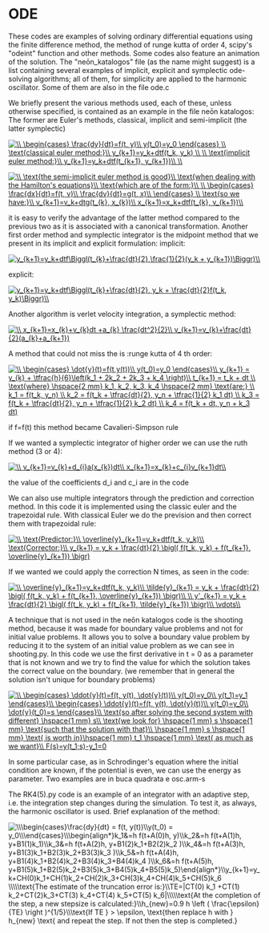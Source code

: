 # ODE
These codes are examples of solving ordinary differential equations using the finite difference method, the method of runge kutta of order 4, scipy's "odeint" function and other methods.
Some codes also feature an animation of the solution.
The "neōn_katalogos" file (as the name might suggest) is a list containing several examples of implicit, explicit and symplectic ode-solving algorithms; all of them, for simplicity are applied to the harmonic oscillator. Some of them are also in the file ode.c

We briefly present the various methods used, each of these, unless otherwise specified, is contained as an example in the file neōn katalogos: 
The former are Euler's methods, classical, implicit and semi-implicit (the latter symplectic)


<a href="https://www.codecogs.com/eqnedit.php?latex=\\&space;\begin{cases}&space;\frac{dy}{dt}=f(t,&space;y)\\&space;y(t_0)=y_0&space;\end{cases}&space;\\&space;\text{classical&space;euler&space;method:}\\&space;y_{k&plus;1}=y_k&plus;dtf(t_k,&space;y_k)&space;\\&space;\\&space;\text{implicit&space;euler&space;method:}\\&space;y_{k&plus;1}=y_k&plus;dtf(t_{k&plus;1},&space;y_{k&plus;1})\\&space;\\" target="_blank"><img src="https://latex.codecogs.com/gif.latex?\\&space;\begin{cases}&space;\frac{dy}{dt}=f(t,&space;y)\\&space;y(t_0)=y_0&space;\end{cases}&space;\\&space;\text{classical&space;euler&space;method:}\\&space;y_{k&plus;1}=y_k&plus;dtf(t_k,&space;y_k)&space;\\&space;\\&space;\text{implicit&space;euler&space;method:}\\&space;y_{k&plus;1}=y_k&plus;dtf(t_{k&plus;1},&space;y_{k&plus;1})\\&space;\\" title="\\ \begin{cases} \frac{dy}{dt}=f(t, y)\\ y(t_0)=y_0 \end{cases} \\ \text{classical euler method:}\\ y_{k+1}=y_k+dtf(t_k, y_k) \\ \\ \text{implicit euler method:}\\ y_{k+1}=y_k+dtf(t_{k+1}, y_{k+1})\\ \\" /></a>



<a href="https://www.codecogs.com/eqnedit.php?latex=\\&space;\text{the&space;semi-implicit&space;euler&space;method&space;is&space;good}\\&space;\text{when&space;dealing&space;with&space;the&space;Hamilton's&space;equations}\\&space;\text{which&space;are&space;of&space;the&space;form:}\\&space;\\&space;\begin{cases}&space;\frac{dx}{dt}=f(t,&space;v)\\&space;\frac{dv}{dt}=g(t,&space;x)\\&space;\end{cases}&space;\\&space;\text{so&space;we&space;have:}\\&space;v_{k&plus;1}=v_k&plus;dtg(t_{k},&space;x_{k})\\&space;x_{k&plus;1}=x_k&plus;dtf(t_{k},&space;v_{k&plus;1})\\" target="_blank"><img src="https://latex.codecogs.com/gif.latex?\\&space;\text{the&space;semi-implicit&space;euler&space;method&space;is&space;good}\\&space;\text{when&space;dealing&space;with&space;the&space;Hamilton's&space;equations}\\&space;\text{which&space;are&space;of&space;the&space;form:}\\&space;\\&space;\begin{cases}&space;\frac{dx}{dt}=f(t,&space;v)\\&space;\frac{dv}{dt}=g(t,&space;x)\\&space;\end{cases}&space;\\&space;\text{so&space;we&space;have:}\\&space;v_{k&plus;1}=v_k&plus;dtg(t_{k},&space;x_{k})\\&space;x_{k&plus;1}=x_k&plus;dtf(t_{k},&space;v_{k&plus;1})\\" title="\\ \text{the semi-implicit euler method is good}\\ \text{when dealing with the Hamilton's equations}\\ \text{which are of the form:}\\ \\ \begin{cases} \frac{dx}{dt}=f(t, v)\\ \frac{dv}{dt}=g(t, x)\\ \end{cases} \\ \text{so we have:}\\ v_{k+1}=v_k+dtg(t_{k}, x_{k})\\ x_{k+1}=x_k+dtf(t_{k}, v_{k+1})\\" /></a>


it is easy to verify the advantage of the latter method compared to the previous two as it is associated with a canonical transformation.
Another first order method and symplectic integrator is the midpoint method that we present in its implicit and explicit formulation:
implicit:

<a href="https://www.codecogs.com/eqnedit.php?latex=y_{k&plus;1}=y_k&plus;dtf\Biggl(t_{k}&plus;\frac{dt}{2},\frac{1}{2}(y_k&space;&plus;&space;y_{k&plus;1})\Biggr)\\" target="_blank"><img src="https://latex.codecogs.com/gif.latex?y_{k&plus;1}=y_k&plus;dtf\Biggl(t_{k}&plus;\frac{dt}{2},\frac{1}{2}(y_k&space;&plus;&space;y_{k&plus;1})\Biggr)\\" title="y_{k+1}=y_k+dtf\Biggl(t_{k}+\frac{dt}{2},\frac{1}{2}(y_k + y_{k+1})\Biggr)\\" /></a>

explicit:

<a href="https://www.codecogs.com/eqnedit.php?latex=y_{k&plus;1}=y_k&plus;dtf\Biggl(t_{k}&plus;\frac{dt}{2},&space;y_k&space;&plus;&space;\frac{dt}{2}f(t_k,&space;y_k)\Biggr)\\" target="_blank"><img src="https://latex.codecogs.com/gif.latex?y_{k&plus;1}=y_k&plus;dtf\Biggl(t_{k}&plus;\frac{dt}{2},&space;y_k&space;&plus;&space;\frac{dt}{2}f(t_k,&space;y_k)\Biggr)\\" title="y_{k+1}=y_k+dtf\Biggl(t_{k}+\frac{dt}{2}, y_k + \frac{dt}{2}f(t_k, y_k)\Biggr)\\" /></a>

Another algorithm is verlet velocity integration, a symplectic method:

<a href="https://www.codecogs.com/eqnedit.php?latex=\\&space;x_{k&plus;1}=x_{k}&plus;v_{k}dt&space;&plus;a_{k}&space;\frac{dt^2}{2}\\&space;v_{k&plus;1}=v_{k}&plus;\frac{dt}{2}(a_{k}&plus;a_{k&plus;1})" target="_blank"><img src="https://latex.codecogs.com/gif.latex?\\&space;x_{k&plus;1}=x_{k}&plus;v_{k}dt&space;&plus;a_{k}&space;\frac{dt^2}{2}\\&space;v_{k&plus;1}=v_{k}&plus;\frac{dt}{2}(a_{k}&plus;a_{k&plus;1})" title="\\ x_{k+1}=x_{k}+v_{k}dt +a_{k} \frac{dt^2}{2}\\ v_{k+1}=v_{k}+\frac{dt}{2}(a_{k}+a_{k+1})" /></a>


A method that could not miss the is :runge kutta of 4 th order:


<a href="https://www.codecogs.com/eqnedit.php?latex=\\&space;\begin{cases}&space;\dot{y}(t)=f(t,y(t))\\&space;y(t_0)=y_0&space;\end{cases}\\&space;y_{k&plus;1}&space;=&space;y_{k}&space;&plus;&space;\tfrac{h}{6}\left(k_1&space;&plus;&space;2k_2&space;&plus;&space;2k_3&space;&plus;&space;k_4&space;\right)\\&space;t_{k&plus;1}&space;=&space;t_k&space;&plus;&space;dt&space;\\&space;\text{where}&space;\hspace{2&space;mm}&space;k_1,&space;k_2,&space;k_3,&space;k_4&space;\hspace{2&space;mm}&space;\text{are:}&space;\\&space;k_1&space;=&space;f(t_k,&space;y_n)&space;\\&space;k_2&space;=&space;f(t_k&space;&plus;&space;\tfrac{dt}{2},&space;y_n&space;&plus;&space;\tfrac{1}{2}&space;k_1&space;dt)&space;\\&space;k_3&space;=&space;f(t_k&space;&plus;&space;\tfrac{dt}{2},&space;y_n&space;&plus;&space;\tfrac{1}{2}&space;k_2&space;dt)&space;\\&space;k_4&space;=&space;f(t_k&space;&plus;&space;dt,&space;y_n&space;&plus;&space;k_3&space;dt)" target="_blank"><img src="https://latex.codecogs.com/gif.latex?\\&space;\begin{cases}&space;\dot{y}(t)=f(t,y(t))\\&space;y(t_0)=y_0&space;\end{cases}\\&space;y_{k&plus;1}&space;=&space;y_{k}&space;&plus;&space;\tfrac{h}{6}\left(k_1&space;&plus;&space;2k_2&space;&plus;&space;2k_3&space;&plus;&space;k_4&space;\right)\\&space;t_{k&plus;1}&space;=&space;t_k&space;&plus;&space;dt&space;\\&space;\text{where}&space;\hspace{2&space;mm}&space;k_1,&space;k_2,&space;k_3,&space;k_4&space;\hspace{2&space;mm}&space;\text{are:}&space;\\&space;k_1&space;=&space;f(t_k,&space;y_n)&space;\\&space;k_2&space;=&space;f(t_k&space;&plus;&space;\tfrac{dt}{2},&space;y_n&space;&plus;&space;\tfrac{1}{2}&space;k_1&space;dt)&space;\\&space;k_3&space;=&space;f(t_k&space;&plus;&space;\tfrac{dt}{2},&space;y_n&space;&plus;&space;\tfrac{1}{2}&space;k_2&space;dt)&space;\\&space;k_4&space;=&space;f(t_k&space;&plus;&space;dt,&space;y_n&space;&plus;&space;k_3&space;dt)" title="\\ \begin{cases} \dot{y}(t)=f(t,y(t))\\ y(t_0)=y_0 \end{cases}\\ y_{k+1} = y_{k} + \tfrac{h}{6}\left(k_1 + 2k_2 + 2k_3 + k_4 \right)\\ t_{k+1} = t_k + dt \\ \text{where} \hspace{2 mm} k_1, k_2, k_3, k_4 \hspace{2 mm} \text{are:} \\ k_1 = f(t_k, y_n) \\ k_2 = f(t_k + \tfrac{dt}{2}, y_n + \tfrac{1}{2} k_1 dt) \\ k_3 = f(t_k + \tfrac{dt}{2}, y_n + \tfrac{1}{2} k_2 dt) \\ k_4 = f(t_k + dt, y_n + k_3 dt)" /></a>

if f=f(t) this method became Cavalieri-Simpson rule


If we wanted a symplectic integrator of higher order we can use the ruth method (3 or 4):

<a href="https://www.codecogs.com/eqnedit.php?latex=\\&space;v_{k&plus;1}=v_{k}&plus;d_{i}a(x_{k})dt\\&space;x_{k&plus;1}=x_{k}&plus;c_{i}v_{k&plus;1}dt\\" target="_blank"><img src="https://latex.codecogs.com/gif.latex?\\&space;v_{k&plus;1}=v_{k}&plus;d_{i}a(x_{k})dt\\&space;x_{k&plus;1}=x_{k}&plus;c_{i}v_{k&plus;1}dt\\" title="\\ v_{k+1}=v_{k}+d_{i}a(x_{k})dt\\ x_{k+1}=x_{k}+c_{i}v_{k+1}dt\\" /></a>


the value of the coefficients d_i and c_i are in the code



We can also use multiple integrators through  the prediction and correction method.
In this code it is implemented using the classic euler and the trapezoidal rule.
With classical Euler we do the prevision and then correct them with trapezoidal rule:


<a href="https://www.codecogs.com/eqnedit.php?latex=\\&space;\text{Predictor:}\\&space;\overline{y}_{k&plus;1}=y_k&plus;dtf(t_k,&space;y_k)\\&space;\text{Corrector:}\\&space;y_{k&plus;1}&space;=&space;y_k&space;&plus;&space;\frac{dt}{2}&space;\bigl(&space;f(t_k,&space;y_k)&space;&plus;&space;f(t_{k&plus;1},&space;\overline{y}_{k&plus;1})&space;\bigr)" target="_blank"><img src="https://latex.codecogs.com/gif.latex?\\&space;\text{Predictor:}\\&space;\overline{y}_{k&plus;1}=y_k&plus;dtf(t_k,&space;y_k)\\&space;\text{Corrector:}\\&space;y_{k&plus;1}&space;=&space;y_k&space;&plus;&space;\frac{dt}{2}&space;\bigl(&space;f(t_k,&space;y_k)&space;&plus;&space;f(t_{k&plus;1},&space;\overline{y}_{k&plus;1})&space;\bigr)" title="\\ \text{Predictor:}\\ \overline{y}_{k+1}=y_k+dtf(t_k, y_k)\\ \text{Corrector:}\\ y_{k+1} = y_k + \frac{dt}{2} \bigl( f(t_k, y_k) + f(t_{k+1}, \overline{y}_{k+1}) \bigr)" /></a>


If we wanted we could apply the correction N times, as seen in the code:

<a href="https://www.codecogs.com/eqnedit.php?latex=\\&space;\overline{y}_{k&plus;1}=y_k&plus;dtf(t_k,&space;y_k)\\&space;\tilde{y}_{k&plus;1}&space;=&space;y_k&space;&plus;&space;\frac{dt}{2}&space;\bigl(&space;f(t_k,&space;y_k)&space;&plus;&space;f(t_{k&plus;1},&space;\overline{y}_{k&plus;1})&space;\bigr)\\&space;\\&space;y'_{k&plus;1}&space;=&space;y_k&space;&plus;&space;\frac{dt}{2}&space;\bigl(&space;f(t_k,&space;y_k)&space;&plus;&space;f(t_{k&plus;1},&space;\tilde{y}_{k&plus;1})&space;\bigr)\\&space;\vdots\\" target="_blank"><img src="https://latex.codecogs.com/gif.latex?\\&space;\overline{y}_{k&plus;1}=y_k&plus;dtf(t_k,&space;y_k)\\&space;\tilde{y}_{k&plus;1}&space;=&space;y_k&space;&plus;&space;\frac{dt}{2}&space;\bigl(&space;f(t_k,&space;y_k)&space;&plus;&space;f(t_{k&plus;1},&space;\overline{y}_{k&plus;1})&space;\bigr)\\&space;\\&space;y'_{k&plus;1}&space;=&space;y_k&space;&plus;&space;\frac{dt}{2}&space;\bigl(&space;f(t_k,&space;y_k)&space;&plus;&space;f(t_{k&plus;1},&space;\tilde{y}_{k&plus;1})&space;\bigr)\\&space;\vdots\\" title="\\ \overline{y}_{k+1}=y_k+dtf(t_k, y_k)\\ \tilde{y}_{k+1} = y_k + \frac{dt}{2} \bigl( f(t_k, y_k) + f(t_{k+1}, \overline{y}_{k+1}) \bigr)\\ \\ y'_{k+1} = y_k + \frac{dt}{2} \bigl( f(t_k, y_k) + f(t_{k+1}, \tilde{y}_{k+1}) \bigr)\\ \vdots\\" /></a>


A technique that is not used in the neōn katalogos code is the shooting method, because it was made for  boundary value problems and not for initial value problems.
It allows you to solve a boundary value problem by reducing it to the system of an initial value problem as we can see in shooting.py.
In this code we use the first derivative in t = 0  as a parameter that is not known and we try to find the value for which the solution takes the correct value on the boundary.
(we remember that in general the solution isn't unique for boundary problems)


<a href="https://www.codecogs.com/eqnedit.php?latex=\\&space;\begin{cases}&space;\ddot{y}(t)=f(t,&space;y(t),&space;\dot{y}(t))\\&space;y(t_0)=y_0\\&space;y(t_1)=y_1&space;\end{cases}\\&space;\begin{cases}&space;\ddot{y}(t)=f(t,&space;y(t),&space;\dot{y}(t))\\&space;y(t_0)=y_0\\&space;\dot{y}(t_0)=s&space;\end{cases}\\&space;\text{so&space;after&space;solving&space;the&space;second&space;system&space;with&space;different}&space;\hspace{1&space;mm}&space;s\\&space;\text{we&space;look&space;for}&space;\hspace{1&space;mm}&space;s&space;\hspace{1&space;mm}&space;\text{such&space;that&space;the&space;solution&space;with&space;that}\\&space;\hspace{1&space;mm}&space;s&space;\hspace{1&space;mm}&space;\text{&space;is&space;worth&space;in}\hspace{1&space;mm}&space;t_1&space;\hspace{1&space;mm}&space;\text{&space;as&space;much&space;as&space;we&space;want}\\&space;F(s)=y(t_1;s)-y_1=0" target="_blank"><img src="https://latex.codecogs.com/gif.latex?\\&space;\begin{cases}&space;\ddot{y}(t)=f(t,&space;y(t),&space;\dot{y}(t))\\&space;y(t_0)=y_0\\&space;y(t_1)=y_1&space;\end{cases}\\&space;\begin{cases}&space;\ddot{y}(t)=f(t,&space;y(t),&space;\dot{y}(t))\\&space;y(t_0)=y_0\\&space;\dot{y}(t_0)=s&space;\end{cases}\\&space;\text{so&space;after&space;solving&space;the&space;second&space;system&space;with&space;different}&space;\hspace{1&space;mm}&space;s\\&space;\text{we&space;look&space;for}&space;\hspace{1&space;mm}&space;s&space;\hspace{1&space;mm}&space;\text{such&space;that&space;the&space;solution&space;with&space;that}\\&space;\hspace{1&space;mm}&space;s&space;\hspace{1&space;mm}&space;\text{&space;is&space;worth&space;in}\hspace{1&space;mm}&space;t_1&space;\hspace{1&space;mm}&space;\text{&space;as&space;much&space;as&space;we&space;want}\\&space;F(s)=y(t_1;s)-y_1=0" title="\\ \begin{cases} \ddot{y}(t)=f(t, y(t), \dot{y}(t))\\ y(t_0)=y_0\\ y(t_1)=y_1 \end{cases}\\ \begin{cases} \ddot{y}(t)=f(t, y(t), \dot{y}(t))\\ y(t_0)=y_0\\ \dot{y}(t_0)=s \end{cases}\\ \text{so after solving the second system with different} \hspace{1 mm} s\\ \text{we look for} \hspace{1 mm} s \hspace{1 mm} \text{such that the solution with that}\\ \hspace{1 mm} s \hspace{1 mm} \text{ is worth in}\hspace{1 mm} t_1 \hspace{1 mm} \text{ as much as we want}\\ F(s)=y(t_1;s)-y_1=0" /></a>


In some particular case, as in Schrodinger's equation where the initial condition are known, if the potential is even, we can use the energy as parameter.
Two examples are in buca quadrata e osc.arm-s

The RK4(5).py code is an example of an integrator with an adaptive step, i.e. the integration step changes during the simulation. To test it, as always, the harmonic oscillator is used.
Brief explanation of the method:


<img src="https://latex.codecogs.com/svg.image?\\\begin{cases}\frac{dy}{dt}&space;=&space;f(t,&space;y(t))\\y(t_0)&space;=&space;y_0\\\end{cases}\\\begin{align*}k_1&=h&space;f(t&plus;A(0)h,&space;y)\\k_2&=h&space;f(t&plus;A(1)h,&space;y&plus;B1(1)k_1)\\k_3&=h&space;f(t&plus;A(2)h,&space;y&plus;B1(2)k_1&plus;B2(2)k_2&space;)\\k_4&=h&space;f(t&plus;A(3)h,&space;y&plus;B1(3)k_1&plus;B2(3)k_2&plus;B3(3)k_3&space;)\\k_5&=h&space;f(t&plus;A(4)h,&space;y&plus;B1(4)k_1&plus;B2(4)k_2&plus;B3(4)k_3&plus;B4(4)k_4&space;)\\k_6&=h&space;f(t&plus;A(5)h,&space;y&plus;B1(5)k_1&plus;B2(5)k_2&plus;B3(5)k_3&plus;B4(5)k_4&plus;B5(5)k_5)\end{align*}\\y_{k&plus;1}=y_k&plus;CH(0)k_1&plus;CH(1)k_2&plus;CH(2)k_3&plus;CH(3)k_4&plus;CH(4)k_5&plus;CH(5)k_6&space;\\\\\text{The&space;estimate&space;of&space;the&space;truncation&space;error&space;is:}\\TE=|CT(0)&space;k_1&space;&plus;CT(1)&space;k_2&plus;CT(2)k_3&plus;CT(3)&space;k_4&plus;CT(4)&space;k_5&plus;CT(5)&space;k_6|\\\\\text{At&space;the&space;completion&space;of&space;the&space;step,&space;a&space;new&space;stepsize&space;is&space;calculated:}\\h_{new}=0.9&space;&space;h&space;\left&space;(&space;\frac{\epsilon}{TE}&space;\right&space;)^{1/5}\\\text{If&space;TE&space;}&space;>&space;\epsilon,&space;\text{then&space;replace&space;h&space;with&space;}&space;h_{new}&space;\text{&space;and&space;repeat&space;the&space;step.&space;If&space;not&space;then&space;the&space;step&space;is&space;completed.}" title="\\\begin{cases}\frac{dy}{dt} = f(t, y(t))\\y(t_0) = y_0\\\end{cases}\\\begin{align*}k_1&=h f(t+A(0)h, y)\\k_2&=h f(t+A(1)h, y+B1(1)k_1)\\k_3&=h f(t+A(2)h, y+B1(2)k_1+B2(2)k_2 )\\k_4&=h f(t+A(3)h, y+B1(3)k_1+B2(3)k_2+B3(3)k_3 )\\k_5&=h f(t+A(4)h, y+B1(4)k_1+B2(4)k_2+B3(4)k_3+B4(4)k_4 )\\k_6&=h f(t+A(5)h, y+B1(5)k_1+B2(5)k_2+B3(5)k_3+B4(5)k_4+B5(5)k_5)\end{align*}\\y_{k+1}=y_k+CH(0)k_1+CH(1)k_2+CH(2)k_3+CH(3)k_4+CH(4)k_5+CH(5)k_6 \\\\\text{The estimate of the truncation error is:}\\TE=|CT(0) k_1 +CT(1) k_2+CT(2)k_3+CT(3) k_4+CT(4) k_5+CT(5) k_6|\\\\\text{At the completion of the step, a new stepsize is calculated:}\\h_{new}=0.9 h \left ( \frac{\epsilon}{TE} \right )^{1/5}\\\text{If TE } > \epsilon, \text{then replace h with } h_{new} \text{ and repeat the step. If not then the step is completed.}" />